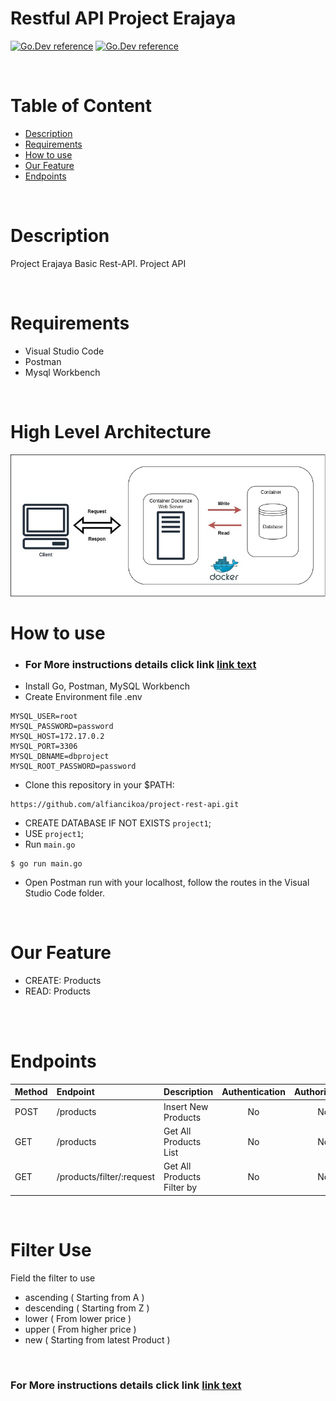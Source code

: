 # Restful API Project Erajaya

[![Go.Dev reference](https://img.shields.io/badge/gorm-reference-blue?logo=go&logoColor=blue)](https://pkg.go.dev/gorm.io/gorm?tab=doc)
[![Go.Dev reference](https://img.shields.io/badge/echo-reference-blue?logo=go&logoColor=blue)](https://github.com/labstack/echo)

<br>

# Table of Content

- [Description](#description)
- [Requirements](#Requirements)
- [How to use](#how-to-use)
- [Our Feature](#Our-Feature)
- [Endpoints](#endpoints)

<br>


# Description

Project Erajaya Basic Rest-API.
Project API

<br>


# Requirements

* Visual Studio Code
* Postman
* Mysql Workbench


<br>

# High Level Architecture
<img src="https://github.com/alfiancikoa/project-rest-api/blob/main/img/HLA.jpg">

# How to use
- <h3>For More instructions details click link <a href="https://github.com/alfiancikoa/project-rest-api/blob/main/instruction.txt">link text</a></h3>
- Install Go, Postman, MySQL Workbench
- Create Environment file .env
```
MYSQL_USER=root
MYSQL_PASSWORD=password
MYSQL_HOST=172.17.0.2
MYSQL_PORT=3306
MYSQL_DBNAME=dbproject
MYSQL_ROOT_PASSWORD=password
```
- Clone this repository in your $PATH:
```
https://github.com/alfiancikoa/project-rest-api.git
```
* CREATE DATABASE IF NOT EXISTS `project1`;
* USE `project1`;
* Run `main.go`
```
$ go run main.go
```
* Open Postman run with your localhost, follow the routes in the Visual Studio Code folder.

<br>


# Our Feature
* CREATE: Products
* READ: Products

<br>
<br>

# Endpoints

| Method | Endpoint | Description| Authentication | Authorization
|:-----|:--------|:----------| :----------:| :----------:|
| POST  | /products | Insert New Products | No | No
| GET | /products | Get All Products List | No | No
| GET    | /products/filter/:request | Get All Products Filter by | No | No

<br>

# Filter Use

Field the filter to use
* ascending ( Starting from A )
* descending ( Starting from Z )
* lower ( From lower price )
* upper ( From higher price )
* new ( Starting from latest Product )

<br>
<h3>For More instructions details click link <a href="https://github.com/alfiancikoa/project-rest-api/blob/main/instruction.txt">link text</a></h3>
<br>
